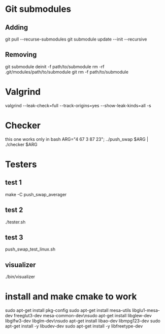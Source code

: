 # Git submodules
## Adding
git pull --recurse-submodules
git submodule update --init --recursive 
## Removing
git submodule deinit -f path/to/submodule
rm -rf .git/modules/path/to/submodule
git rm -f path/to/submodule
 
# Valgrind

valgrind --leak-check=full --track-origins=yes --show-leak-kinds=all -s <binary>

# Checker
this one works only in bash
ARG="4 67 3 87 23"; ../push_swap $ARG | ./checker $ARG

# Testers
## test 1
make -C push_swap_averager
## test 2
./tester.sh
## test 3
push_swap_test_linux.sh
## visualizer
./bin/visualizer

# install and make  cmake to work
sudo apt-get install pkg-config
sudo apt-get install mesa-utils libglu1-mesa-dev freeglut3-dev mesa-common-dev\nsudo apt-get install libglew-dev libglfw3-dev libglm-dev\nsudo apt-get install libao-dev libmpg123-dev
sudo apt-get install -y libudev-dev
sudo apt-get install -y  libfreetype-dev